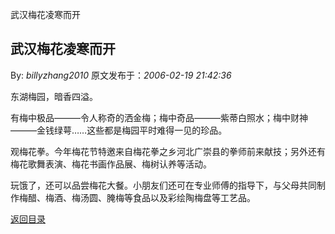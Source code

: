 武汉梅花凌寒而开
## 武汉梅花凌寒而开

By: *billyzhang2010* 原文发布于：*2006-02-19 21:42:36*

东湖梅园，暗香四溢。

有梅中极品———令人称奇的洒金梅；梅中奇品———紫蒂白照水；梅中财神———金钱绿萼……这些都是梅园平时难得一见的珍品。

观梅花拳。今年梅花节特邀来自梅花拳之乡河北广崇县的拳师前来献技；另外还有梅花歌舞表演、梅花书画作品展、梅树认养等活动。

玩饿了，还可以品尝梅花大餐。小朋友们还可在专业师傅的指导下，与父母共同制作梅醋、梅酒、梅汤圆、腌梅等食品以及彩绘陶梅盘等工艺品。

 

[返回目录](index.html)
